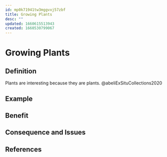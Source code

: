 ```yaml
---
id: mp0k71941tw3mggvxj57zbf
title: Growing Plants
desc: ""
updated: 1660615513943
created: 1660530799067
---
```


# Growing Plants

## Definition

Plants are interesting because they are plants. @abeliExSituCollections2020

## Example

## Benefit

## Consequence and Issues

## References

